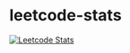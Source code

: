 # leetcode-stats
[![Leetcode Stats](https://leetcard.jacoblin.cool/tanvirtareq)](https://leetcode.com/tanvirtareq)
